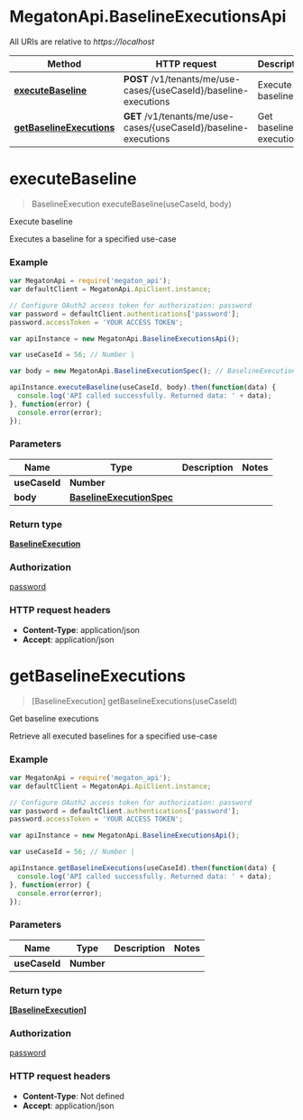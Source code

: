 # MegatonApi.BaselineExecutionsApi

All URIs are relative to *https://localhost*

Method | HTTP request | Description
------------- | ------------- | -------------
[**executeBaseline**](BaselineExecutionsApi.md#executeBaseline) | **POST** /v1/tenants/me/use-cases/{useCaseId}/baseline-executions | Execute baseline
[**getBaselineExecutions**](BaselineExecutionsApi.md#getBaselineExecutions) | **GET** /v1/tenants/me/use-cases/{useCaseId}/baseline-executions | Get baseline executions


<a name="executeBaseline"></a>
# **executeBaseline**
> BaselineExecution executeBaseline(useCaseId, body)

Execute baseline

Executes a baseline for a specified use-case

### Example
```javascript
var MegatonApi = require('megaton_api');
var defaultClient = MegatonApi.ApiClient.instance;

// Configure OAuth2 access token for authorization: password
var password = defaultClient.authentications['password'];
password.accessToken = 'YOUR ACCESS TOKEN';

var apiInstance = new MegatonApi.BaselineExecutionsApi();

var useCaseId = 56; // Number | 

var body = new MegatonApi.BaselineExecutionSpec(); // BaselineExecutionSpec | 

apiInstance.executeBaseline(useCaseId, body).then(function(data) {
  console.log('API called successfully. Returned data: ' + data);
}, function(error) {
  console.error(error);
});

```

### Parameters

Name | Type | Description  | Notes
------------- | ------------- | ------------- | -------------
 **useCaseId** | **Number**|  | 
 **body** | [**BaselineExecutionSpec**](BaselineExecutionSpec.md)|  | 

### Return type

[**BaselineExecution**](BaselineExecution.md)

### Authorization

[password](../README.md#password)

### HTTP request headers

 - **Content-Type**: application/json
 - **Accept**: application/json

<a name="getBaselineExecutions"></a>
# **getBaselineExecutions**
> [BaselineExecution] getBaselineExecutions(useCaseId)

Get baseline executions

Retrieve all executed baselines for a specified use-case

### Example
```javascript
var MegatonApi = require('megaton_api');
var defaultClient = MegatonApi.ApiClient.instance;

// Configure OAuth2 access token for authorization: password
var password = defaultClient.authentications['password'];
password.accessToken = 'YOUR ACCESS TOKEN';

var apiInstance = new MegatonApi.BaselineExecutionsApi();

var useCaseId = 56; // Number | 

apiInstance.getBaselineExecutions(useCaseId).then(function(data) {
  console.log('API called successfully. Returned data: ' + data);
}, function(error) {
  console.error(error);
});

```

### Parameters

Name | Type | Description  | Notes
------------- | ------------- | ------------- | -------------
 **useCaseId** | **Number**|  | 

### Return type

[**[BaselineExecution]**](BaselineExecution.md)

### Authorization

[password](../README.md#password)

### HTTP request headers

 - **Content-Type**: Not defined
 - **Accept**: application/json

